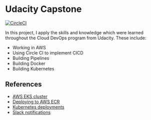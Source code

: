 # Udacity Capstone

[![CircleCI](https://circleci.com/gh/duongaity/Udacity-Capstone/tree/master.svg?style=svg)](https://circleci.com/gh/duongaity/Udacity-Capstone/tree/master)

In this project, I apply the skills and knowledge which were learned throughout the Cloud DevOps program from Udacity. These include:
- Working in AWS
- Using Circle CI to implement CICD
- Building Pipelines
- Building Docker
- Building Kubernetes

## 



## References

- [AWS EKS cluster](https://circleci.com/developer/orbs/orb/circleci/aws-eks)
- [Deploying to AWS ECR](https://circleci.com/developer/orbs/orb/circleci/aws-ecr)
- [Kubernetes deployments](https://circleci.com/developer/orbs/orb/circleci/kubernetes)
- [Slack notifications](https://circleci.com/developer/orbs/orb/circleci/slack)
